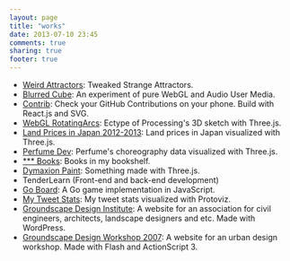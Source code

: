 ```yaml
---
layout: page
title: "works"
date: 2013-07-10 23:45
comments: true
sharing: true
footer: true
---
```

- [Weird Attractors](/attractors): Tweaked Strange Attractors.
- [Blurred Cube](/blurred-cube): An experiment of pure WebGL and Audio User Media.
- [Contrib](http://contrib.herokuapp.com/): Check your GitHub Contributions on your phone. Build with React.js and SVG.
- [WebGL RotatingArcs](/rotating-arcs/): Ectype of Processing's 3D sketch with Three.js.
- [Land Prices in Japan 2012-2013](/webland/): Land prices in Japan visualized with Three.js.
- [Perfume Dev](/works/perfume_dev/): Perfume's choreography data visualized with Three.js.
- [*** Books](/works/bookshelf/): Books in my bookshelf.
- [Dymaxion Paint](/works/dymaxion-paint/): Something made with Three.js.
- TenderLearn (Front-end and back-end development)
- [Go Board](/works/goban.js/): A Go game implementation in JavaScript.
- [My Tweet Stats](/works/tweet/): My tweet stats visualized with Protoviz.
- [Groundscape Design Institute](http://www.groundscape.jp/): A website for an association for civil engineers, architects, landscape designers and etc. Made with WordPress.
- [Groundscape Design Workshop 2007](http://www.groundscape.jp/workshop/): A website for an urban design workshop. Made with Flash and ActionScript 3.
